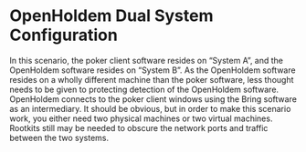 # OpenHoldem Dual System Configuration 

In this scenario, the poker client software resides on “System A”, and
the OpenHoldem software resides on “System B”. As the OpenHoldem
software resides on a wholly different machine than the poker software,
less thought needs to be given to protecting detection of the OpenHoldem
software. OpenHoldem connects to the poker client windows using the
Bring software as an intermediary. It should be obvious, but in order to
make this scenario work, you either need two physical machines or two
virtual machines. Rootkits still may be needed to obscure the network
ports and traffic between the two systems.
